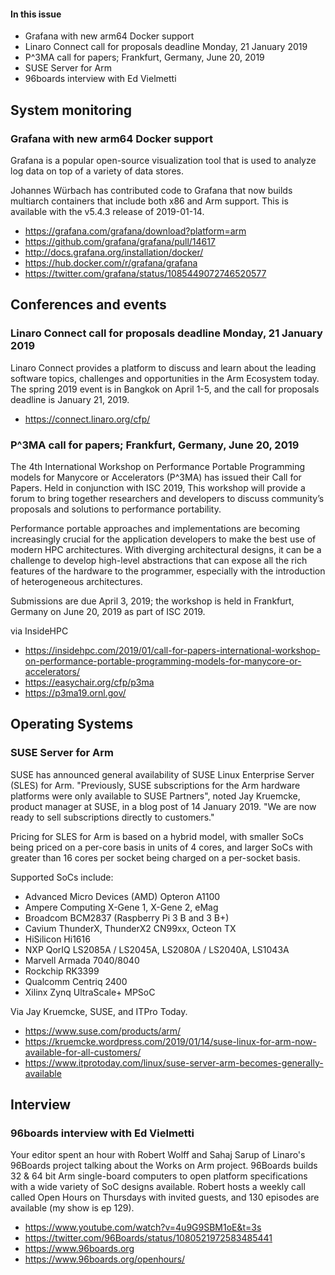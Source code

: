 #### In this issue

* Grafana with new arm64 Docker support
* Linaro Connect call for proposals deadline Monday, 21 January 2019
* P^3MA call for papers; Frankfurt, Germany, June 20, 2019
* SUSE Server for Arm 
* 96boards interview with Ed Vielmetti

## System monitoring

### Grafana with new arm64 Docker support

Grafana is a popular open-source visualization tool
that is used to analyze log data on top of a
variety of data stores. 

Johannes Würbach has contributed code to Grafana 
that now builds multiarch containers that
include both x86 and Arm support. This is available with 
the v5.4.3 release of 2019-01-14.

* https://grafana.com/grafana/download?platform=arm
* https://github.com/grafana/grafana/pull/14617
* http://docs.grafana.org/installation/docker/
* https://hub.docker.com/r/grafana/grafana
* https://twitter.com/grafana/status/1085449072746520577
 
## Conferences and events

### Linaro Connect call for proposals deadline Monday, 21 January 2019

Linaro Connect provides a platform to discuss and learn about the
leading software topics, challenges and opportunities in the Arm
Ecosystem today. The spring 2019 event is in Bangkok on April 1-5,
and the call for proposals deadline is January 21, 2019.

* https://connect.linaro.org/cfp/

### P^3MA call for papers; Frankfurt, Germany, June 20, 2019

The 4th International Workshop on Performance Portable Programming 
models for Manycore or Accelerators (P^3MA) has issued their Call 
for Papers. Held in conjunction with ISC 2019, This workshop will 
provide a forum to bring together researchers and developers to 
discuss community’s proposals and solutions to performance portability.

Performance portable approaches and implementations are becoming 
increasingly crucial for the application developers to make the 
best use of modern HPC architectures. With diverging architectural 
designs, it can be a challenge to develop high-level abstractions 
that can expose all the rich features of the hardware to the programmer, 
especially with the introduction of heterogeneous architectures.

Submissions are due April 3, 2019; the workshop is held in Frankfurt,
Germany on June 20, 2019 as part of ISC 2019.

via InsideHPC

* https://insidehpc.com/2019/01/call-for-papers-international-workshop-on-performance-portable-programming-models-for-manycore-or-accelerators/
* https://easychair.org/cfp/p3ma
* https://p3ma19.ornl.gov/

## Operating Systems

### SUSE Server for Arm 

SUSE has announced general availability of SUSE Linux Enterprise
Server (SLES) for Arm. "Previously, SUSE subscriptions for the 
Arm hardware platforms were only available to SUSE Partners", noted
Jay Kruemcke, product manager at SUSE, in a blog post of 14 January 2019.
"We are now ready to sell subscriptions directly to customers."

Pricing for SLES for Arm is based on a hybrid model, with 
smaller SoCs being priced on a per-core basis in units of
4 cores, and larger SoCs with greater than 16 cores per
socket being charged on a per-socket basis.

Supported SoCs include:

* Advanced Micro Devices (AMD) Opteron A1100
* Ampere Computing X-Gene 1, X-Gene 2, eMag
* Broadcom BCM2837 (Raspberry Pi 3 B and 3 B+)
* Cavium ThunderX, ThunderX2 CN99xx, Octeon TX
* HiSilicon Hi1616
* NXP QorIQ LS2085A / LS2045A, LS2080A / LS2040A, LS1043A
* Marvell Armada 7040/8040
* Rockchip RK3399
* Qualcomm Centriq 2400
* Xilinx Zynq UltraScale+ MPSoC

Via Jay Kruemcke, SUSE, and ITPro Today.

* https://www.suse.com/products/arm/
* https://kruemcke.wordpress.com/2019/01/14/suse-linux-for-arm-now-available-for-all-customers/
* https://www.itprotoday.com/linux/suse-server-arm-becomes-generally-available

## Interview

### 96boards interview with Ed Vielmetti

Your editor spent an hour with Robert Wolff and Sahaj Sarup of Linaro's
96Boards project talking about the Works on Arm project. 96Boards builds
32 & 64 bit Arm single-board computers to open platform specifications
with a wide variety of SoC designs available. Robert hosts a weekly call
called Open Hours on Thursdays with invited guests, and 130 episodes
are available (my show is ep 129).

* https://www.youtube.com/watch?v=4u9G9SBM1oE&t=3s
* https://twitter.com/96Boards/status/1080521972583485441
* https://www.96boards.org
* https://www.96boards.org/openhours/

